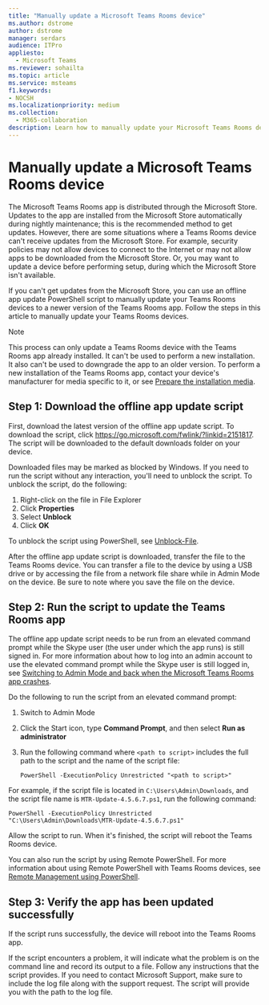 ```yaml
---
title: "Manually update a Microsoft Teams Rooms device"
ms.author: dstrome
author: dstrome
manager: serdars
audience: ITPro
appliesto: 
  - Microsoft Teams
ms.reviewer: sohailta
ms.topic: article
ms.service: msteams
f1.keywords:
- NOCSH
ms.localizationpriority: medium
ms.collection:
  - M365-collaboration
description: Learn how to manually update your Microsoft Teams Rooms device to a specific version.
---
```


# Manually update a Microsoft Teams Rooms device

The Microsoft Teams Rooms app is distributed through the Microsoft Store. Updates to the app are installed from the Microsoft Store automatically during nightly maintenance; this is the recommended method to get updates. However, there are some situations where a Teams Rooms device can't receive updates from the Microsoft Store. For example, security policies may not allow devices to connect to the Internet or may not allow apps to be downloaded from the Microsoft Store. Or, you may want to update a device before performing setup, during which the Microsoft Store isn't available.

If you can't get updates from the Microsoft Store, you can use an offline app update PowerShell script to manually update your Teams Rooms devices to a newer version of the Teams Rooms app. Follow the steps in this article to manually update your Teams Rooms devices.

> [!NOTE]
> This process can only update a Teams Rooms device with the Teams Rooms app already installed. It can't be used to perform a new installation. It also can't be used to downgrade the app to an older version. To perform a new installation of the Teams Rooms app, contact your device's manufacturer for media specific to it, or see [Prepare the installation media](console.md#prepare-the-installation-media).

## Step 1: Download the offline app update script

First, download the latest version of the offline app update script. To download the script, click <https://go.microsoft.com/fwlink/?linkid=2151817>. The script will be downloaded to the default downloads folder on your device.

Downloaded files may be marked as blocked by Windows. If you need to run the script without any interaction, you'll need to unblock the script. To unblock the script, do the following:

1. Right-click on the file in File Explorer
2. Click **Properties**
3. Select **Unblock**
4. Click **OK**

To unblock the script using PowerShell, see [Unblock-File](/powershell/module/microsoft.powershell.utility/unblock-file?view=powershell-7.1).

After the offline app update script is downloaded, transfer the file to the Teams Rooms device. You can transfer a file to the device by using a USB drive or by accessing the file from a network file share while in Admin Mode on the device. Be sure to note where you save the file on the device.

## Step 2: Run the script to update the Teams Rooms app

The offline app update script needs to be run from an elevated command prompt while the Skype user (the user under which the app runs) is still signed in. For more information about how to log into an admin account to use the elevated command prompt while the Skype user is still logged in, see [Switching to Admin Mode and back when the Microsoft Teams Rooms app crashes](rooms-operations.md#switching-to-admin-mode-and-back-when-the-microsoft-teams-rooms-app-crashes).

Do the following to run the script from an elevated command prompt:

1. Switch to Admin Mode
2. Click the Start icon, type **Command Prompt**, and then select **Run as administrator**
3. Run the following command where `<path to script>` includes the full path to the script and the name of the script file:

    ```console
    PowerShell -ExecutionPolicy Unrestricted "<path to script>"
    ```

For example, if the script file is located in `C:\Users\Admin\Downloads`, and the script file name is `MTR-Update-4.5.6.7.ps1`, run the following command:

```console
PowerShell -ExecutionPolicy Unrestricted "C:\Users\Admin\Downloads\MTR-Update-4.5.6.7.ps1"
```

Allow the script to run. When it's finished, the script will reboot the Teams Rooms device.

You can also run the script by using Remote PowerShell. For more information about using Remote PowerShell with Teams Rooms devices, see [Remote Management using PowerShell](rooms-operations.md#remote-management-using-powershell).

## Step 3: Verify the app has been updated successfully

If the script runs successfully, the device will reboot into the Teams Rooms app.

If the script encounters a problem, it will indicate what the problem is on the command line and record its output to a file. Follow any instructions that the script provides. If you need to contact Microsoft Support, make sure to include the log file along with the support request. The script will provide you with the path to the log file.
